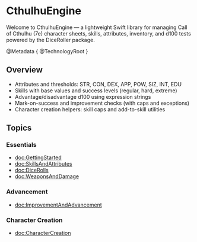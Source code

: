 # CthulhuEngine

Welcome to CthulhuEngine — a lightweight Swift library for managing Call of Cthulhu (7e) character sheets, skills, attributes, inventory, and d100 tests powered by the DiceRoller package.

@Metadata {
  @TechnologyRoot
}

## Overview

- Attributes and thresholds: STR, CON, DEX, APP, POW, SIZ, INT, EDU
- Skills with base values and success levels (regular, hard, extreme)
- Advantage/disadvantage d100 using expression strings
- Mark-on-success and improvement checks (with caps and exceptions)
- Character creation helpers: skill caps and add-to-skill utilities

## Topics

### Essentials

- <doc:GettingStarted>
- <doc:SkillsAndAttributes>
- <doc:DiceRolls>
- <doc:WeaponsAndDamage>

### Advancement

- <doc:ImprovementAndAdvancement>

### Character Creation

- <doc:CharacterCreation>
